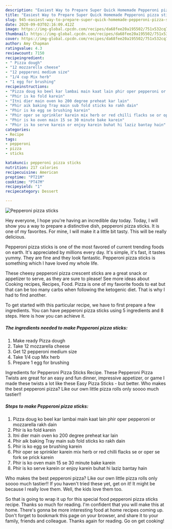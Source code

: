 ```yaml
---
description: "Easiest Way to Prepare Super Quick Homemade Pepperoni pizza sticks"
title: "Easiest Way to Prepare Super Quick Homemade Pepperoni pizza sticks"
slug: 945-easiest-way-to-prepare-super-quick-homemade-pepperoni-pizza-sticks
date: 2020-09-03T02:16:09.412Z
image: https://img-global.cpcdn.com/recipes/da68fee20a195502/751x532cq70/pepperoni-pizza-sticks-recipe-main-photo.jpg
thumbnail: https://img-global.cpcdn.com/recipes/da68fee20a195502/751x532cq70/pepperoni-pizza-sticks-recipe-main-photo.jpg
cover: https://img-global.cpcdn.com/recipes/da68fee20a195502/751x532cq70/pepperoni-pizza-sticks-recipe-main-photo.jpg
author: Amy Chapman
ratingvalue: 4.3
reviewcount: 7150
recipeingredient:
- " Pizza dough"
- "12 mozzarella cheese"
- "12 pepperoni medium size"
- "1/4 cup Mix herb"
- "1 egg for brushing"
recipeinstructions:
- "Pizza doug ko beel kar lambai main kaat lain phir oper pepperoni or mozzarella rakh dain"
- "Phir is ko fold karein"
- "Itni dier main oven ko 200 degree preheat kar lain"
- "Phir aik baking Tray main sub fold sticks ko rakh dain"
- "Phir is ko egg se brushing karein"
- "Phir oper se sprinkler karein mix herb or red chilli flacks se or oper se fork se prick karein"
- "Phir is ko oven main 15 se 30 minute bake karein"
- "Phir is ko serve karein or enjoy karein buhat hi laziz bantay hain"
categories:
- Recipe
tags:
- pepperoni
- pizza
- sticks

katakunci: pepperoni pizza sticks 
nutrition: 217 calories
recipecuisine: American
preptime: "PT21M"
cooktime: "PT47M"
recipeyield: "1"
recipecategory: Dessert

---
```



![Pepperoni pizza sticks](https://img-global.cpcdn.com/recipes/da68fee20a195502/751x532cq70/pepperoni-pizza-sticks-recipe-main-photo.jpg)

Hey everyone, I hope you're having an incredible day today. Today, I will show you a way to prepare a distinctive dish, pepperoni pizza sticks. It is one of my favorites. For mine, I will make it a little bit tasty. This will be really delicious.

Pepperoni pizza sticks is one of the most favored of current trending foods on earth. It's appreciated by millions every day. It's simple, it's fast, it tastes yummy. They are fine and they look fantastic. Pepperoni pizza sticks is something which I have loved my whole life.

These cheesy pepperoni pizza crescent sticks are a great snack or appetizer to serve, as they are sure to please! See more ideas about Cooking recipes, Recipes, Food. Pizza is one of my favorite foods to eat but that can be too many carbs when following the ketogenic diet. That is why I had to find another.


To get started with this particular recipe, we have to first prepare a few ingredients. You can have pepperoni pizza sticks using 5 ingredients and 8 steps. Here is how you can achieve it.

<!--inarticleads1-->

##### The ingredients needed to make Pepperoni pizza sticks:

1. Make ready  Pizza dough
1. Take 12 mozzarella cheese
1. Get 12 pepperoni medium size
1. Take 1/4 cup Mix herb
1. Prepare 1 egg for brushing


Ingredients for Pepperoni Pizza Sticks Recipe. These Pepperoni Pizza Twists are great for an easy and fun dinner, impressive appetizer, or game I made these twists a lot like these Easy Pizza Sticks - but better. Who makes the best pepperoni pizza? Like our own little pizza rolls only soooo much tastier!! 

<!--inarticleads2-->

##### Steps to make Pepperoni pizza sticks:

1. Pizza doug ko beel kar lambai main kaat lain phir oper pepperoni or mozzarella rakh dain
1. Phir is ko fold karein
1. Itni dier main oven ko 200 degree preheat kar lain
1. Phir aik baking Tray main sub fold sticks ko rakh dain
1. Phir is ko egg se brushing karein
1. Phir oper se sprinkler karein mix herb or red chilli flacks se or oper se fork se prick karein
1. Phir is ko oven main 15 se 30 minute bake karein
1. Phir is ko serve karein or enjoy karein buhat hi laziz bantay hain


Who makes the best pepperoni pizza? Like our own little pizza rolls only soooo much tastier!! If you haven&#39;t tried these yet, get on it! It might be because I really love them. Well, the kids love them too. 

So that is going to wrap it up for this special food pepperoni pizza sticks recipe. Thanks so much for reading. I'm confident that you will make this at home. There's gonna be more interesting food at home recipes coming up. Don't forget to bookmark this page on your browser, and share it to your family, friends and colleague. Thanks again for reading. Go on get cooking!
